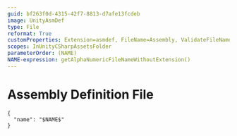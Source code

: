 ```yaml
---
guid: bf263f0d-4315-42f7-8813-d7afe13fcdeb
image: UnityAsmDef
type: File
reformat: True
customProperties: Extension=asmdef, FileName=Assembly, ValidateFileName=True
scopes: InUnityCSharpAssetsFolder
parameterOrder: (NAME)
NAME-expression: getAlphaNumericFileNameWithoutExtension()
---
```


# Assembly Definition File

```
{
  "name": "$NAME$"
}
```